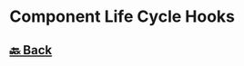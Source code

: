 <h1>Component Life Cycle Hooks</h1>

<h2><a href="https://github.com/sanjay9616/Angular/blob/master/README.md"> 🔙 Back</a></h2>
